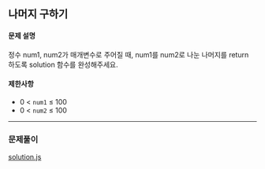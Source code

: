 ## 나머지 구하기

#### 문제 설명
정수 num1, num2가 매개변수로 주어질 때, num1를 num2로 나눈 나머지를 return 하도록 solution 함수를 완성해주세요.

#### 제한사항
- 0 < `num1` ≤ 100
- 0 < `num2` ≤ 100

***

### 문제풀이

[solution.js](./solution.js)